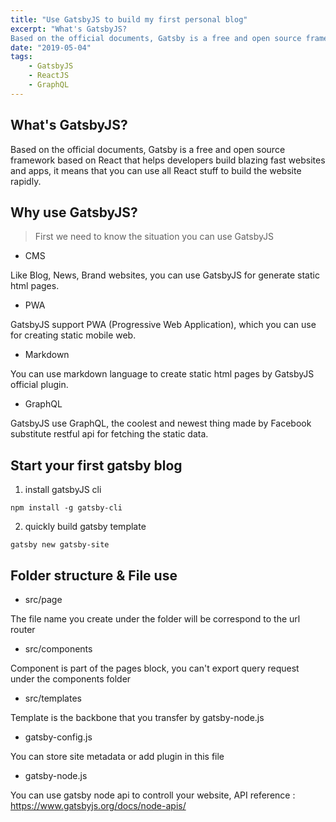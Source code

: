 ```yaml
---
title: "Use GatsbyJS to build my first personal blog"
excerpt: "What's GatsbyJS? 
Based on the official documents, Gatsby is a free and open source framework based on React that helps developers build blazing fast websites and apps, it means that you can use all React stuff to build the website rapidly......"
date: "2019-05-04"
tags: 
    - GatsbyJS
    - ReactJS
    - GraphQL
---
```


## What's GatsbyJS? 
Based on the official documents, Gatsby is a free and open source framework based on React that helps developers build blazing fast websites and apps, it means that you can use all React stuff to build the website rapidly.

## Why use GatsbyJS?
> First we need to know the situation you can use GatsbyJS

- CMS

Like Blog, News, Brand websites, you can use GatsbyJS for generate static html pages. 

- PWA

GatsbyJS support PWA (Progressive Web Application), which you can use for creating static mobile web.

- Markdown

You can use markdown language to create static html pages by GatsbyJS official plugin.

- GraphQL

GatsbyJS use GraphQL, the coolest and newest thing made by Facebook substitute restful api for fetching the static data. 

## Start your first gatsby blog

1. install gatsbyJS cli
```
npm install -g gatsby-cli
```

2. quickly build gatsby template
```
gatsby new gatsby-site
```

## Folder structure & File use

- src/page

The file name you create under the folder will be correspond to the url router 

- src/components

Component is part of the pages block, you can't export query request under the components folder

- src/templates

Template is the backbone that you transfer by gatsby-node.js

- gatsby-config.js

You can store site metadata or add plugin in this file

- gatsby-node.js

You can use gatsby node api to controll your website, API reference : https://www.gatsbyjs.org/docs/node-apis/ 

